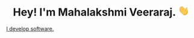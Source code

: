 <h1 align="center">Hey! I'm Mahalakshmi Veeraraj. <img src="hey.gif" width="30px">
</h1>
<div>
<a src="https://img.shields.io/badge/mahalakshmi-veeraraj" href="https://www.leetcode.com/https://leetcode.com/mahalakshmi_veeraraj/" target="blank">
</div>
<p>I develop software.</p>
